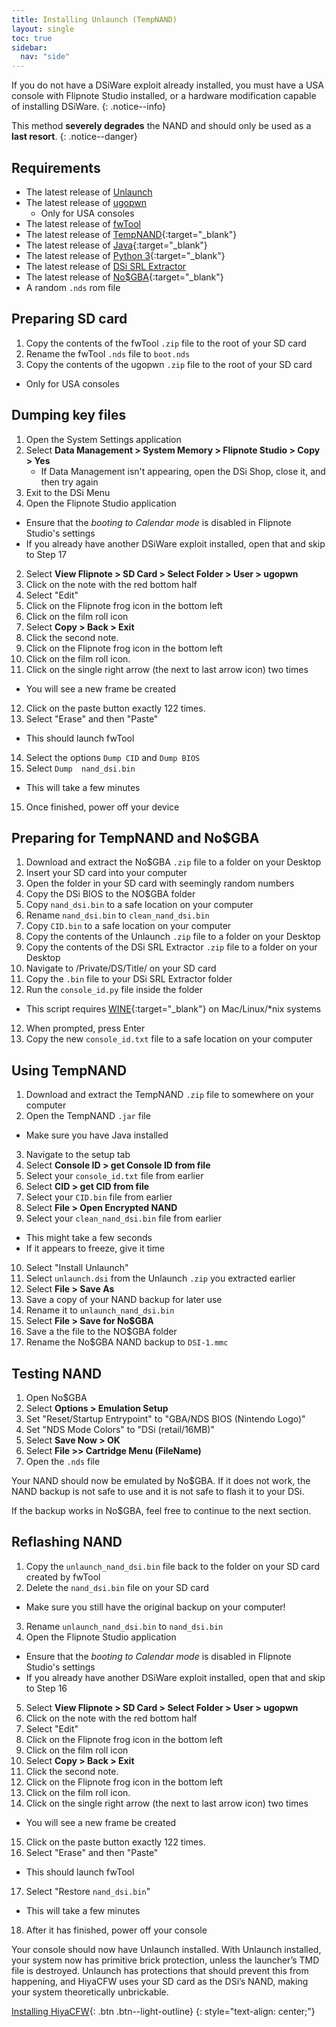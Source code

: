 ```yaml
---
title: Installing Unlaunch (TempNAND)
layout: single
toc: true
sidebar:
  nav: "side"
---
```


If you do not have a DSiWare exploit already installed, you must have a USA console with Flipnote Studio installed, or a hardware modification capable of installing DSiWare.
{: .notice--info}

This method **severely degrades** the NAND and should only be used as a **last resort**.
{: .notice--danger}

## Requirements

- The latest release of [Unlaunch](http://problemkaputt.de/unlaunch.zip)
- The latest release of [ugopwn](/assets/files/ugopwn.zip)
  - Only for USA consoles
- The latest release of [fwTool](/assets/files/fwTool_1.6.zip)
- The latest release of [TempNAND](https://github.com/ThisIsDaAccount/TempNand/releases/latest){:target="_blank"}
- The latest release of [Java](https://java.com/en/download/){:target="_blank"}
- The latest release of [Python 3](https://www.python.org/downloads/){:target="_blank"}
- The latest release of [DSi SRL Extractor](/assets/files/dsi_srl_extract.zip)
- The latest release of [No$GBA](http://problemkaputt.de/gba.htm){:target="_blank"}
- A random `.nds` rom file

## Preparing SD card

1. Copy the contents of the fwTool `.zip` file to the root of your SD card
2. Rename the fwTool `.nds` file to `boot.nds`
3. Copy the contents of the ugopwn `.zip` file to the root of your SD card
  - Only for USA consoles

## Dumping key files

1. Open the System Settings application
2. Select **Data Management > System Memory > Flipnote Studio > Copy > Yes**
	- If Data Management isn't appearing, open the DSi Shop, close it, and then try again
3. Exit to the DSi Menu
1. Open the Flipnote Studio application
  - Ensure that the *booting to Calendar mode* is disabled in Flipnote Studio's settings
  - If you already have another DSiWare exploit installed, open that and skip to Step 17
2. Select **View Flipnote > SD Card > Select Folder > User > ugopwn**
3. Click on the note with the red bottom half
4. Select "Edit"
5. Click on the Flipnote frog icon in the bottom left
6. Click on the film roll icon
7. Select **Copy > Back > Exit**
8. Click the second note.
9. Click on the Flipnote frog icon in the bottom left
10. Click on the film roll icon.
11. Click on the single right arrow (the next to last arrow icon) two times
  - You will see a new frame be created
12. Click on the paste button exactly 122 times.
13. Select "Erase" and then "Paste"
  - This should launch fwTool
14. Select the options `Dump CID` and `Dump BIOS`
15. Select `Dump  nand_dsi.bin`
  - This will take a few minutes
15. Once finished, power off your device

## Preparing for TempNAND and No$GBA

1. Download and extract the No$GBA `.zip` file to a folder on your Desktop
2. Insert your SD card into your computer
3. Open the folder in your SD card with seemingly random numbers
4. Copy the DSi BIOS to the NO$GBA folder
4. Copy `nand_dsi.bin` to a safe location on your computer
5. Rename `nand_dsi.bin` to `clean_nand_dsi.bin`
6. Copy `CID.bin` to a safe location on your computer
7. Copy the contents of the Unlaunch `.zip` file to a folder on your Desktop
8. Copy the contents of the DSi SRL Extractor `.zip` file to a folder on your Desktop
9. Navigate to /Private/DS/Title/ on your SD card
10. Copy the `.bin` file to your DSi SRL Extractor folder
11. Run the `console_id.py` file inside the folder
  - This script requires [WINE](https://www.winehq.org/){:target="_blank"} on Mac/Linux/*nix systems
12. When prompted, press Enter
13. Copy the new `console_id.txt` file to a safe location on your computer

## Using TempNAND

1. Download and extract the TempNAND `.zip` file to somewhere on your computer
2. Open the TempNAND `.jar` file
  - Make sure you have Java installed
3. Navigate to the setup tab
4. Select **Console ID > get Console ID from file**
5. Select your `console_id.txt` file from earlier
6. Select **CID > get CID from file**
7. Select your `CID.bin` file from earlier
8. Select **File > Open Encrypted NAND**
9. Select your `clean_nand_dsi.bin` file from earlier
  - This might take a few seconds
  - If it appears to freeze, give it time
10. Select "Install Unlaunch"
11. Select `unlaunch.dsi` from the Unlaunch `.zip` you extracted earlier
12. Select **File > Save As**
13. Save a copy of your NAND backup for later use
14. Rename it to `unlaunch_nand_dsi.bin`
15. Select **File > Save for No$GBA**
16. Save a the file to the NO$GBA folder
17. Rename the No$GBA NAND backup to `DSI-1.mmc`

## Testing NAND

1. Open No$GBA
2. Select **Options > Emulation Setup**
3. Set "Reset/Startup Entrypoint" to "GBA/NDS BIOS (Nintendo Logo)"
4. Set "NDS Mode Colors" to "DSi (retail/16MB)"
5. Select **Save Now > OK**
6. Select **File >> Cartridge Menu (FileName)**
7. Open the `.nds` file

Your NAND should now be emulated by No$GBA. If it does not work, the NAND backup is not safe to use and it is not safe to flash it to your DSi.

If the backup works in No$GBA, feel free to continue to the next section.

## Reflashing NAND

1. Copy the `unlaunch_nand_dsi.bin` file back to the folder on your SD card created by fwTool
2. Delete the `nand_dsi.bin` file on your SD card
  - Make sure you still have the original backup on your computer!
3. Rename `unlaunch_nand_dsi.bin` to `nand_dsi.bin`
4. Open the Flipnote Studio application
  - Ensure that the *booting to Calendar mode* is disabled in Flipnote Studio's settings
  - If you already have another DSiWare exploit installed, open that and skip to Step 16
5. Select **View Flipnote > SD Card > Select Folder > User > ugopwn**
6. Click on the note with the red bottom half
7. Select "Edit"
8. Click on the Flipnote frog icon in the bottom left
9. Click on the film roll icon
10. Select **Copy > Back > Exit**
11. Click the second note.
12. Click on the Flipnote frog icon in the bottom left
13. Click on the film roll icon.
14. Click on the single right arrow (the next to last arrow icon) two times
  - You will see a new frame be created
15. Click on the paste button exactly 122 times.
16. Select "Erase" and then "Paste"
  - This should launch fwTool
17. Select "Restore `nand_dsi.bin`"
  - This will take a few minutes
18. After it has finished, power off your console

Your console should now have Unlaunch installed. With Unlaunch installed, your system now has primitive brick protection, unless the launcher’s TMD file is destroyed. Unlaunch has protections that should prevent this from happening, and HiyaCFW uses your SD card as the DSi’s NAND, making your system theoretically unbrickable.

[Installing HiyaCFW](/guide/installing-hiyacfw){: .btn .btn--light-outline}
{: style="text-align: center;"}

